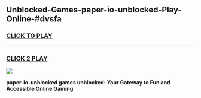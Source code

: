 
## Unblocked-Games-paper-io-unblocked-Play-Online-#dvsfa
<h3>
<a href="https://premium.freeplayer.one?title=paper-io-unblocked&ref=27F">CLICK TO PLAY</a></h3>
<hr>

<h3>
<a href="https://premium.freeplayer.one?title=paper-io-unblocked&ref=27F">CLICK 2 PLAY</a>
  
</h3>

<a href="https://premium.freeplayer.one?title=paper-io-unblocked&ref=27F"><img src="https://clearcache.store/games.png"></a>


**paper-io-unblocked games unblocked: Your Gateway to Fun and Accessible Online Gaming**
